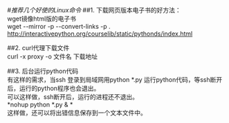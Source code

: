 #*推荐几个好使的Linux命令*
##1.  下载网页版本电子书的好方法：  
wget镜像html版的电子书  
wget --mirror  -p --convert-links -p . http://interactivepython.org/courselib/static/pythonds/index.html


##2.  curl代理下载文件  
curl -x  proxy -o 文件名 下载地址

##3.  后台运行python代码  
有这样的需求，当ssh 登录到局域网用python *.py 运行python代码，等ssh断开后，运行的python程序也会退出。  
可以这样做，ssh断开后，运行的进程还不退出。  
*nohup python *.py &  *    
这样做，还可以将出错信息保存到一个文本文件中。


